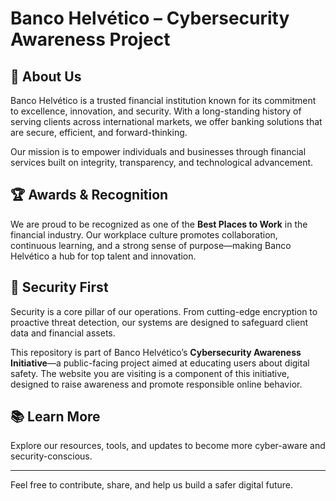 # Banco Helvético – Cybersecurity Awareness Project

## 🏦 About Us

Banco Helvético is a trusted financial institution known for its commitment to excellence, innovation, and security. With a long-standing history of serving clients across international markets, we offer banking solutions that are secure, efficient, and forward-thinking.

Our mission is to empower individuals and businesses through financial services built on integrity, transparency, and technological advancement.

## 🏆 Awards & Recognition

We are proud to be recognized as one of the **Best Places to Work** in the financial industry. Our workplace culture promotes collaboration, continuous learning, and a strong sense of purpose—making Banco Helvético a hub for top talent and innovation.

## 🔐 Security First

Security is a core pillar of our operations. From cutting-edge encryption to proactive threat detection, our systems are designed to safeguard client data and financial assets.

This repository is part of Banco Helvético’s **Cybersecurity Awareness Initiative**—a public-facing project aimed at educating users about digital safety. The website you are visiting is a component of this initiative, designed to raise awareness and promote responsible online behavior.

## 📚 Learn More

Explore our resources, tools, and updates to become more cyber-aware and security-conscious.

---

Feel free to contribute, share, and help us build a safer digital future.
